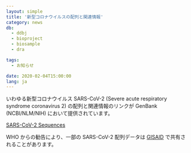 ```yaml
---
layout: simple
title: '新型コロナウイルスの配列と関連情報'
category: news
db:
  - ddbj
  - bioproject
  - biosample
  - dra

tags:
  - お知らせ

date: 2020-02-04T15:00:00
lang: ja
---
```


<p>いわゆる新型コロナウイルス SARS-CoV-2 (Severe acute respiratory syndrome coronavirus 2) の配列と関連情報のリンクが GenBank (NCBI/NLM/NIH) において提供されています。</p>

<p><a href="https://www.ncbi.nlm.nih.gov/genbank/2019-ncov-seqs/">SARS-CoV-2 Sequences</a></p>

<p>WHO からの勧告により、一部の SARS-CoV-2 配列データは <a href="https://www.gisaid.org/">GISAID</a> で共有されることがあります。</p>
